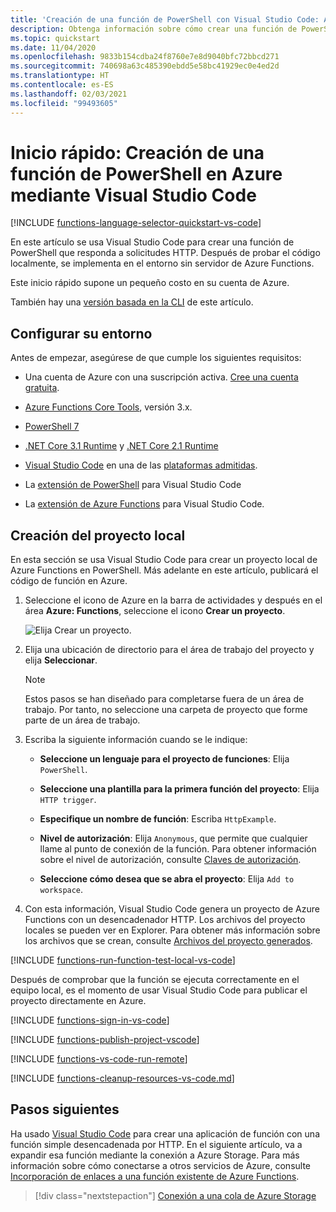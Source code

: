 ```yaml
---
title: 'Creación de una función de PowerShell con Visual Studio Code: Azure Functions'
description: Obtenga información sobre cómo crear una función de PowerShell y, a continuación, publicar el proyecto local en el hospedaje sin servidor de Azure Functions con la extensión de Azure Functions en Visual Studio Code.
ms.topic: quickstart
ms.date: 11/04/2020
ms.openlocfilehash: 9833b154cdba24f8760e7e8d9040bfc72bbcd271
ms.sourcegitcommit: 740698a63c485390ebdd5e58bc41929ec0e4ed2d
ms.translationtype: HT
ms.contentlocale: es-ES
ms.lasthandoff: 02/03/2021
ms.locfileid: "99493605"
---
```

# <a name="quickstart-create-a-powershell-function-in-azure-using-visual-studio-code"></a>Inicio rápido: Creación de una función de PowerShell en Azure mediante Visual Studio Code

[!INCLUDE [functions-language-selector-quickstart-vs-code](../../includes/functions-language-selector-quickstart-vs-code.md)]

En este artículo se usa Visual Studio Code para crear una función de PowerShell que responda a solicitudes HTTP. Después de probar el código localmente, se implementa en el entorno sin servidor de Azure Functions.

Este inicio rápido supone un pequeño costo en su cuenta de Azure.

También hay una [versión basada en la CLI](create-first-function-cli-powershell.md) de este artículo.

## <a name="configure-your-environment"></a>Configurar su entorno

Antes de empezar, asegúrese de que cumple los siguientes requisitos:

+ Una cuenta de Azure con una suscripción activa. [Cree una cuenta gratuita](https://azure.microsoft.com/free/?ref=microsoft.com&utm_source=microsoft.com&utm_medium=docs&utm_campaign=visualstudio).

+ [Azure Functions Core Tools](functions-run-local.md#install-the-azure-functions-core-tools), versión 3.x.

+ [PowerShell 7](/powershell/scripting/install/installing-powershell-core-on-windows)

+ [.NET Core 3.1 Runtime](https://www.microsoft.com/net/download) y [.NET Core 2.1 Runtime](https://dotnet.microsoft.com/download/dotnet-core/2.1)  

+ [Visual Studio Code](https://code.visualstudio.com/) en una de las [plataformas admitidas](https://code.visualstudio.com/docs/supporting/requirements#_platforms).    

+ La [extensión de PowerShell](https://marketplace.visualstudio.com/items?itemName=ms-vscode.PowerShell) para Visual Studio Code  

+ La [extensión de Azure Functions](https://marketplace.visualstudio.com/items?itemName=ms-azuretools.vscode-azurefunctions) para Visual Studio Code. 

## <a name="create-your-local-project"></a><a name="create-an-azure-functions-project"></a>Creación del proyecto local

En esta sección se usa Visual Studio Code para crear un proyecto local de Azure Functions en PowerShell. Más adelante en este artículo, publicará el código de función en Azure.

1. Seleccione el icono de Azure en la barra de actividades y después en el área **Azure: Functions**, seleccione el icono **Crear un proyecto**.

    ![Elija Crear un proyecto.](./media/functions-create-first-function-vs-code/create-new-project.png)

1. Elija una ubicación de directorio para el área de trabajo del proyecto y elija **Seleccionar**.

    > [!NOTE]
    > Estos pasos se han diseñado para completarse fuera de un área de trabajo. Por tanto, no seleccione una carpeta de proyecto que forme parte de un área de trabajo.

1. Escriba la siguiente información cuando se le indique:

    + **Seleccione un lenguaje para el proyecto de funciones**: Elija `PowerShell`.

    + **Seleccione una plantilla para la primera función del proyecto**: Elija `HTTP trigger`.

    + **Especifique un nombre de función**: Escriba `HttpExample`.

    + **Nivel de autorización**: Elija `Anonymous`, que permite que cualquier llame al punto de conexión de la función. Para obtener información sobre el nivel de autorización, consulte [Claves de autorización](functions-bindings-http-webhook-trigger.md#authorization-keys).

    + **Seleccione cómo desea que se abra el proyecto**: Elija `Add to workspace`.

1. Con esta información, Visual Studio Code genera un proyecto de Azure Functions con un desencadenador HTTP. Los archivos del proyecto locales se pueden ver en Explorer. Para obtener más información sobre los archivos que se crean, consulte [Archivos del proyecto generados](functions-develop-vs-code.md#generated-project-files). 

[!INCLUDE [functions-run-function-test-local-vs-code](../../includes/functions-run-function-test-local-vs-code.md)]

Después de comprobar que la función se ejecuta correctamente en el equipo local, es el momento de usar Visual Studio Code para publicar el proyecto directamente en Azure. 

[!INCLUDE [functions-sign-in-vs-code](../../includes/functions-sign-in-vs-code.md)]

[!INCLUDE [functions-publish-project-vscode](../../includes/functions-publish-project-vscode.md)]

[!INCLUDE [functions-vs-code-run-remote](../../includes/functions-vs-code-run-remote.md)]

[!INCLUDE [functions-cleanup-resources-vs-code.md](../../includes/functions-cleanup-resources-vs-code.md)]

## <a name="next-steps"></a>Pasos siguientes

Ha usado [Visual Studio Code](functions-develop-vs-code.md?tabs=powershell) para crear una aplicación de función con una función simple desencadenada por HTTP. En el siguiente artículo, va a expandir esa función mediante la conexión a Azure Storage. Para más información sobre cómo conectarse a otros servicios de Azure, consulte [Incorporación de enlaces a una función existente de Azure Functions](add-bindings-existing-function.md?tabs=powershell).  

> [!div class="nextstepaction"]
> [Conexión a una cola de Azure Storage](functions-add-output-binding-storage-queue-vs-code.md?pivots=programming-language-powershell)

[Azure Functions Core Tools]: functions-run-local.md
[Azure Functions extension for Visual Studio Code]: https://marketplace.visualstudio.com/items?itemName=ms-azuretools.vscode-azurefunctions
